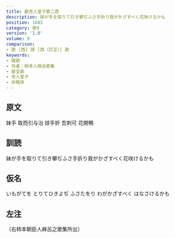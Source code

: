 ```yaml
---
title: 獻舎人皇子歌二首
description: 妹が手を取りて引き攀ぢふさ手折り我がかざすべく花咲けるかも
position: 1683
category: 巻9
version: '1.0'
volume: 9
comparison:
- 歌 [西] 謌 [西（訂正）] 歌
keywords:
- 雑歌
- 作者：柿本人麻呂歌集
- 献呈歌
- 舎人皇子
- 非略体
---
```


## 原文

妹手 取而引与治 捄手折 吾刺可 花開鴨

## 訓読

妹が手を取りて引き攀ぢふさ手折り我がかざすべく花咲けるかも

## 仮名

いもがてを とりてひきよぢ ふさたをり わがかざすべく はなさけるかも

## 左注

（右柿本朝臣人麻呂之歌集所出）
